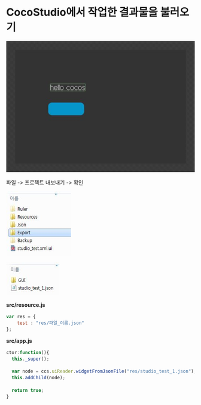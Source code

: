 CocoStudio에서 작업한 결과물을 불러오기
====

![layout](layout.jpg)

파일 -> 프로젝트 내보내기 -> 확인

![folder1](folder1.jpg)

![folder2](folder2.jpg)

__src/resource.js__
```js
var res = {
	test : "res/파일_이름.json"
};
```
__src/app.js__
```js
ctor:function(){
  this._super();
  
  var node = ccs.uiReader.widgetFromJsonFile("res/studio_test_1.json");
  this.addChild(node);
  
  return true;
}
```
